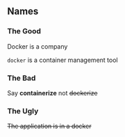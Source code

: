 ## Names

### The Good

Docker is a company

`docker` is a container management tool

### The Bad

Say **containerize** not ~~dockerize~~

### The Ugly

~~The application is in a docker~~
